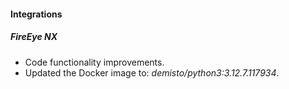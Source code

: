 #### Integrations

##### FireEye NX
- Code functionality improvements.
- Updated the Docker image to: *demisto/python3:3.12.7.117934*.